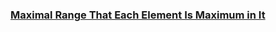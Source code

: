 ### [Maximal Range That Each Element Is Maximum in It](https://leetcode.com/problems/maximal-range-that-each-element-is-maximum-in-it)

